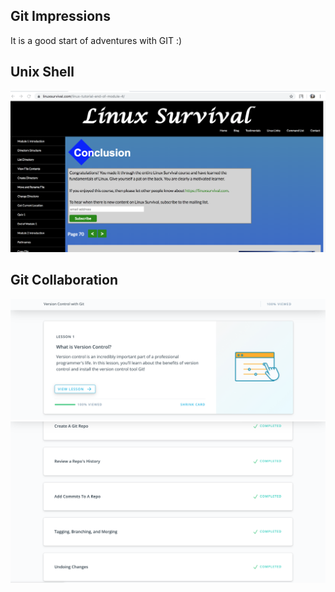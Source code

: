 ## Git Impressions
It is a good start of adventures with GIT :)

## Unix Shell
![Unix](task_unix_shell/linux_done.png)


## Git Collaboration
![GIT](task_git_collaboration/git_1.png)
![GIT](task_git_collaboration/git_2.png)
